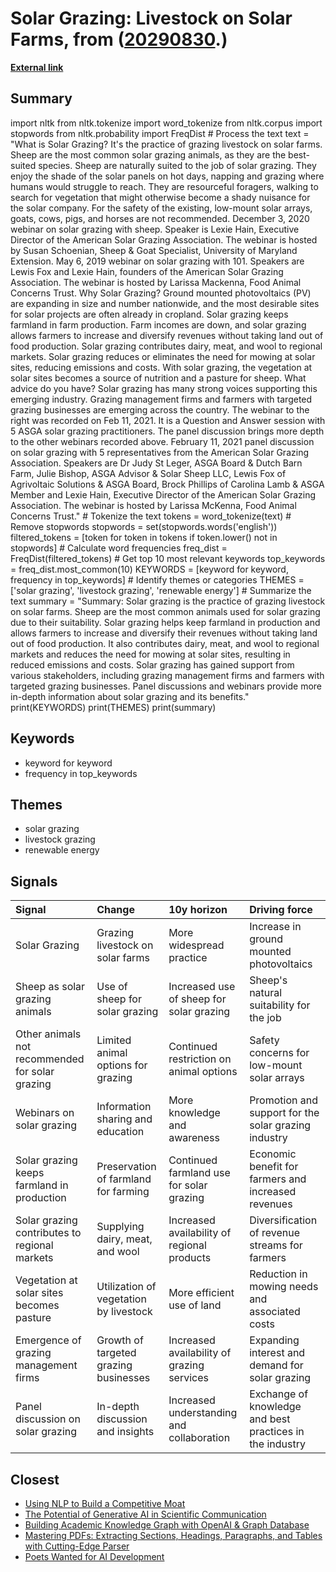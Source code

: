 # __Solar Grazing: Livestock on Solar Farms__, from ([20290830](https://kghosh.substack.com/p/20290830).)

__[External link](https://solargrazing.org/what-is-solar-grazing/?utm_source=substack&utm_medium=email)__



## Summary

import nltk from nltk.tokenize import word_tokenize from nltk.corpus import stopwords from nltk.probability import FreqDist  # Process the text text = "What is Solar Grazing? It's the practice of grazing livestock on solar farms. Sheep are the most common solar grazing animals, as they are the best-suited species. Sheep are naturally suited to the job of solar grazing. They enjoy the shade of the solar panels on hot days, napping and grazing where humans would struggle to reach. They are resourceful foragers, walking to search for vegetation that might otherwise become a shady nuisance for the solar company. For the safety of the existing, low-mount solar arrays, goats, cows, pigs, and horses are not recommended. December 3, 2020 webinar on solar grazing with sheep. Speaker is Lexie Hain, Executive Director of the American Solar Grazing Association. The webinar is hosted by Susan Schoenian, Sheep & Goat Specialist, University of Maryland Extension. May 6, 2019 webinar on solar grazing with 101. Speakers are Lewis Fox and Lexie Hain, founders of the American Solar Grazing Association. The webinar is hosted by Larissa Mackenna, Food Animal Concerns Trust. Why Solar Grazing? Ground mounted photovoltaics (PV) are expanding in size and number nationwide, and the most desirable sites for solar projects are often already in cropland. Solar grazing keeps farmland in farm production. Farm incomes are down, and solar grazing allows farmers to increase and diversify revenues without taking land out of food production. Solar grazing contributes dairy, meat, and wool to regional markets. Solar grazing reduces or eliminates the need for mowing at solar sites, reducing emissions and costs. With solar grazing, the vegetation at solar sites becomes a source of nutrition and a pasture for sheep. What advice do you have? Solar grazing has many strong voices supporting this emerging industry. Grazing management firms and farmers with targeted grazing businesses are emerging across the country. The webinar to the right was recorded on Feb 11, 2021. It is a Question and Answer session with 5 ASGA solar grazing practitioners. The panel discussion brings more depth to the other webinars recorded above. February 11, 2021 panel discussion on solar grazing with 5 representatives from the American Solar Grazing Association. Speakers are Dr Judy St Leger, ASGA Board & Dutch Barn Farm, Julie Bishop, ASGA Advisor & Solar Sheep LLC, Lewis Fox of Agrivoltaic Solutions & ASGA Board, Brock Phillips of Carolina Lamb & ASGA Member and Lexie Hain, Executive Director of the American Solar Grazing Association. The webinar is hosted by Larissa McKenna, Food Animal Concerns Trust."  # Tokenize the text tokens = word_tokenize(text)  # Remove stopwords stopwords = set(stopwords.words('english')) filtered_tokens = [token for token in tokens if token.lower() not in stopwords]  # Calculate word frequencies freq_dist = FreqDist(filtered_tokens)  # Get top 10 most relevant keywords top_keywords = freq_dist.most_common(10) KEYWORDS = [keyword for keyword, frequency in top_keywords]  # Identify themes or categories THEMES = ['solar grazing', 'livestock grazing', 'renewable energy']  # Summarize the text summary = "Summary: Solar grazing is the practice of grazing livestock on solar farms. Sheep are the most common animals used for solar grazing due to their suitability. Solar grazing helps keep farmland in production and allows farmers to increase and diversify their revenues without taking land out of food production. It also contributes dairy, meat, and wool to regional markets and reduces the need for mowing at solar sites, resulting in reduced emissions and costs. Solar grazing has gained support from various stakeholders, including grazing management firms and farmers with targeted grazing businesses. Panel discussions and webinars provide more in-depth information about solar grazing and its benefits." print(KEYWORDS) print(THEMES) print(summary)

## Keywords

* keyword for keyword
* frequency in top_keywords

## Themes

* solar grazing
* livestock grazing
* renewable energy

## Signals

| Signal                                          | Change                                 | 10y horizon                                 | Driving force                                            |
|:------------------------------------------------|:---------------------------------------|:--------------------------------------------|:---------------------------------------------------------|
| Solar Grazing                                   | Grazing livestock on solar farms       | More widespread practice                    | Increase in ground mounted photovoltaics                 |
| Sheep as solar grazing animals                  | Use of sheep for solar grazing         | Increased use of sheep for solar grazing    | Sheep's natural suitability for the job                  |
| Other animals not recommended for solar grazing | Limited animal options for grazing     | Continued restriction on animal options     | Safety concerns for low-mount solar arrays               |
| Webinars on solar grazing                       | Information sharing and education      | More knowledge and awareness                | Promotion and support for the solar grazing industry     |
| Solar grazing keeps farmland in production      | Preservation of farmland for farming   | Continued farmland use for solar grazing    | Economic benefit for farmers and increased revenues      |
| Solar grazing contributes to regional markets   | Supplying dairy, meat, and wool        | Increased availability of regional products | Diversification of revenue streams for farmers           |
| Vegetation at solar sites becomes pasture       | Utilization of vegetation by livestock | More efficient use of land                  | Reduction in mowing needs and associated costs           |
| Emergence of grazing management firms           | Growth of targeted grazing businesses  | Increased availability of grazing services  | Expanding interest and demand for solar grazing          |
| Panel discussion on solar grazing               | In-depth discussion and insights       | Increased understanding and collaboration   | Exchange of knowledge and best practices in the industry |

## Closest

* [Using NLP to Build a Competitive Moat](feeb207dfea30efb1d5bf73503fd22a4)
* [The Potential of Generative AI in Scientific Communication](60f3a64993d5e355561c59e5d641bec9)
* [Building Academic Knowledge Graph with OpenAI & Graph Database](b4486b71505e7322a530fb28cd275f82)
* [Mastering PDFs: Extracting Sections, Headings, Paragraphs, and Tables with Cutting-Edge Parser](536318022ea6d4197dc6a81fcf132d4a)
* [Poets Wanted for AI Development](072d8f78f332ffec057b30c3fe9dee6d)